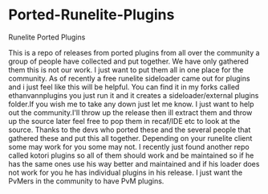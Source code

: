 # Ported-Runelite-Plugins
Runelite Ported Plugins

This is a repo of releases from ported plugins from all over the community a group of people have collected and put together. We have only gathered them this is not our work. I just want to put them all in one place for the community. As of recently a free runelite sideloader came out for plugins and i just feel like this will be helpful. You can find it in my forks called ethanvannplugins you just run it and it creates a sideloader/external plugins folder.If you wish me to take any down just let me know. I just want to help out the community.I'll throw up the release then ill extract them and throw up the source later feel free to pop them in recaf/IDE etc to look at the source. Thanks to the devs who ported these and the several people that gathered these and put this all together. Depending on your runelite client some may work for you some may not. I recently just found another repo called kotori plugins so all of them should work and be maintained so if he has the same ones use his way better and maintained and if his loader does not work for you he has individual plugins in his release. I just want the PvMers in the community to have PvM plugins. 
